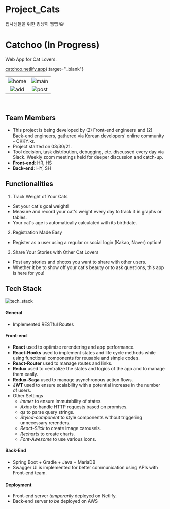 # Project_Cats
집사님들을 위한 킹냥이 웹앱 😺

# Catchoo (In Progress)
Web App for Cat Lovers.

[catchoo.netlify.app](catchoo.netlify.app){:target="_blank"}

|||
:---:|:---:
![home](/img/posts/Catchoo_home.png)|![main](/img/posts/Catchoo_main.png)
![add](/img/posts/Catchoo_add.png)|![post](/img/posts/Catchoo_post.png)

<br />

## Team Members
- This project is being developed by (2) Front-end engineers and (2) Back-end engineers, gathered via Korean developers' online community - OKKY.kr.
- Project started on 03/30/21.
- Tool decision, task distribution, debugging, etc. discussed every day via Slack. Weekly zoom meetings held for deeper discussion and catch-up.
- **Front-end**: HR, HS
- **Back-end**: HY, SH <br />

## Functionalities
1. Track Weight of Your Cats
- Set your cat's goal weight!
- Measure and record your cat's weight every day to track it in graphs or tables.
- Your cat's age is automatically calculated with its birthdate.

2. Registration Made Easy
- Register as a user using a regular or social login (Kakao, Naver) option!

3. Share Your Stories with Other Cat Lovers
- Post any stories and photos you want to share with other users.
- Whether it be to show off your cat's beauty or to ask questions, this app is here for you! <br />

## Tech Stack
![tech_stack](/img/posts/Catchoo_tech_stack.png) <br/>

#### General
- Implemented RESTful Routes <br/>

#### Front-end
- **React** used to optimize rerendering and app performance.
- **React-Hooks** used to implement states and life cycle methods while using functional components for reusable and simple codes.
- **React-Router** used to manage routes and links.
- **Redux** used to centralize the states and logics of the app and to manage them easily.
- **Redux-Saga** used to manage asynchronous action flows.
- **JWT** used to ensure scalability with a potential increase in the number of users.
- Other Settings
  * _immer_ to ensure immutability of states.
  * _Axios_ to handle HTTP requests based on promises.
  * _qs_ to parse query strings.
  * _Styled-component_ to style components without triggering unnecessary rerenders.
  * _React-Slick_ to create image carousels.
  * _Recharts_ to create charts.
  * _Font-Awesome_  to use various icons.

#### Back-End
- Spring Boot + Gradle + Java + MariaDB
- Swagger UI is implemented for better communication using APIs with Front-end team.

#### Deployment
- Front-end server *temporarily* deployed on Netlify.
- Back-end server *to be* deployed on AWS
